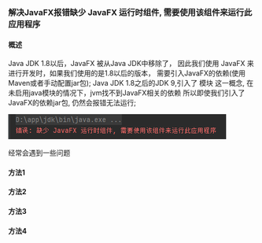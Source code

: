 ### 解决JavaFX报错缺少 JavaFX 运行时组件, 需要使用该组件来运行此应用程序

#### 概述
Java JDK 1.8以后，JavaFX 被从Java JDK中移除了，
因此我们使用 JavaFX 来进行开发时，如果我们使用的是1.8以后的版本，
需要引入JavaFX的依赖(使用Maven或者手动配置jar包);
Java JDK 1.8之后的JDK 9,引入了 模块 这一概念,
在未启用java模块的情况下，jvm找不到JavaFX相关的依赖
所以即使我们引入了JavaFX的依赖jar包,
仍然会报错无法运行;
<!-- 空行 -->
![错误: 缺少 JavaFX 运行时组件, 需要使用该组件来运行此应用程序](ExceptionImage1.png)



经常会遇到一些问题

#### 方法1
#### 方法2
#### 方法3
#### 方法4